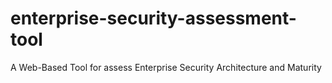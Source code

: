 # enterprise-security-assessment-tool
A Web-Based Tool for assess Enterprise Security Architecture and Maturity

